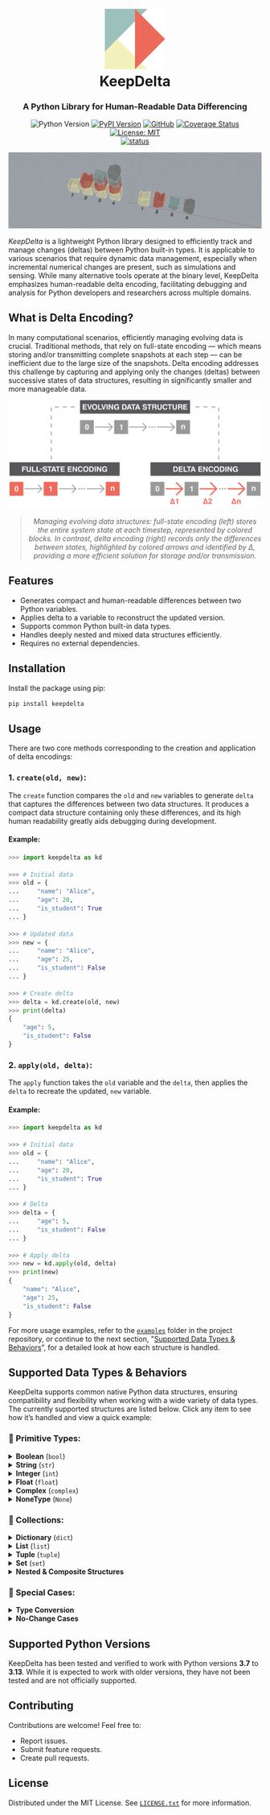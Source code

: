 <h1 align="center">
    <br>
    <img src="https://raw.githubusercontent.com/aslan-ng/keepdelta/refs/heads/main/assets/logo.png" alt="KeepDelta" width="120">
    <br>
    KeepDelta
</h1>

<h3 align="center">
    A Python Library for Human-Readable Data Differencing
</h3>

<div align="center">

![Python Version](https://img.shields.io/badge/python-≥3.7-blue)
[![PyPI Version](https://img.shields.io/pypi/v/keepdelta.svg)](https://pypi.org/project/keepdelta/)
[![GitHub](https://img.shields.io/badge/github-30363f?logo=github&logoColor=white)](https://github.com/aslan-ng/keepdelta)
[![Coverage Status](https://coveralls.io/repos/github/aslan-ng/keepdelta/badge.svg?branch=main)](https://coveralls.io/github/aslan-ng/keepdelta?branch=main)
[![License: MIT](https://img.shields.io/badge/license-MIT-yellow.svg)](https://opensource.org/licenses/MIT)
<br/>
[![status](https://joss.theoj.org/papers/fe9cc7429528b344b4b6561fdf674f45/status.svg)](https://joss.theoj.org/papers/fe9cc7429528b344b4b6561fdf674f45)

</div>

![Header Image](https://raw.githubusercontent.com/aslan-ng/keepdelta/refs/heads/main/assets/header.png)

*KeepDelta* is a lightweight Python library designed to efficiently track and manage changes (deltas) between Python built-in types. It is applicable to various scenarios that require dynamic data management, especially when incremental numerical changes are present, such as simulations and sensing. While many alternative tools operate at the binary level, KeepDelta emphasizes human-readable delta encoding, facilitating debugging and analysis for Python developers and researchers across multiple domains.

## What is Delta Encoding?

In many computational scenarios, efficiently managing evolving data is crucial. Traditional methods, that rely on full-state encoding — which means storing and/or transmitting complete snapshots at each step — can be inefficient due to the large size of the snapshots. Delta encoding addresses this challenge by capturing and applying only the changes (deltas) between successive states of data structures, resulting in significantly smaller and more manageable data.

<div align="center">
    <img src="https://raw.githubusercontent.com/aslan-ng/keepdelta/refs/heads/main/assets/delta_encoding.png" alt="Comparison between traditional data management method and delta encoding." width="500">
    </br>
    <blockquote>
        <em>
        Managing evolving data structures: full-state encoding (left) stores the entire system state at each timestep, represented by colored blocks. In contrast, delta encoding (right) records only the differences between states, highlighted by colored arrows and identified by Δ, providing a more efficient solution for storage and/or transmission.
        </em>
    </blockquote>
</div>

## Features

* Generates compact and human-readable differences between two Python variables.
* Applies delta to a variable to reconstruct the updated version.
* Supports common Python built-in data types.
* Handles deeply nested and mixed data structures efficiently.
* Requires no external dependencies.

## Installation

Install the package using pip:
```sh
pip install keepdelta
```

## Usage

There are two core methods corresponding to the creation and application of delta encodings:

### 1. `create(old, new)`:

The `create` function compares the `old` and `new` variables to generate `delta` that captures the differences between two data structures. It produces a compact data structure containing only these differences, and its high human readability greatly aids debugging during development.

#### Example:

```python
>>> import keepdelta as kd

>>> # Initial data
>>> old = {
...     "name": "Alice",
...     "age": 20,
...     "is_student": True
... }

>>> # Updated data
>>> new = {
...     "name": "Alice",
...     "age": 25,
...     "is_student": False
... }

>>> # Create delta
>>> delta = kd.create(old, new)
>>> print(delta)
{
    "age": 5,
    "is_student": False
}
```

### 2. `apply(old, delta)`:

The `apply` function takes the `old` variable and the `delta`, then applies the `delta` to recreate the updated, `new` variable.

#### Example:

```python
>>> import keepdelta as kd

>>> # Initial data
>>> old = {
...     "name": "Alice",
...     "age": 20,
...     "is_student": True
... }

>>> # Delta
>>> delta = {
...     "age": 5,
...     "is_student": False
... }

>>> # Apply delta
>>> new = kd.apply(old, delta)
>>> print(new)
{
    "name": "Alice",
    "age": 25,
    "is_student": False
}
```

For more usage examples, refer to the [`examples`](https://github.com/aslan-ng/KeepDelta/tree/main/examples) folder in the project repository, or continue to the next section, "[Supported Data Types & Behaviors](#supported-data-types--behaviors)”, for a detailed look at how each structure is handled.

## Supported Data Types & Behaviors

KeepDelta supports common native Python data structures, ensuring compatibility and flexibility when working with a wide variety of data types. The currently supported structures are listed below. Click any item to see how it’s handled and view a quick example:

### 🔸 Primitive Types:

<details>
<summary>
    <b>Boolean</b> (<code>bool</code>)
</summary>
<br>

Since booleans have only two states, the delta is simply the new state (True or False).

#### Example:

```python
>>> import keepdelta as kd

>>> # Initial data
>>> old = False

>>> # Updated data
>>> new = True

>>> # Create delta
>>> delta = kd.create(old, new)
>>> print(delta)
True
```
<br>
</details>

<details>
<summary>
    <b>String</b> (<code>str</code>)
</summary>
<br>

The delta for strings is simply the new string value.

#### Example:

```python
>>> import keepdelta as kd

>>> # Initial data
>>> old = "hello"

>>> # Updated data
>>> new = "bye"

>>> # Create delta
>>> delta = kd.create(old, new)
>>> print(delta)
bye
```
<br>
</details>

<details>
<summary>
    <b>Integer</b> (<code>int</code>)
</summary>
<br>

For integers, the delta is computed as subtraction of values, yielding the offset to apply during reconstruction.

#### Example:

```python
>>> import keepdelta as kd

>>> # Initial data
>>> old = 42

>>> # Updated data
>>> new = 45

>>> # Create delta
>>> delta = kd.create(old, new)
>>> print(delta)
3
```
<br>
</details>

<details>
<summary>
    <b>Float</b> (<code>float</code>)
</summary>
<br>

For floats, the delta is computed as subtraction of values, yielding the offset to apply during reconstruction.

#### Example:

```python
>>> import keepdelta as kd

>>> # Initial data
>>> old = 3.13

>>> # Updated data
>>> new = 3.14

>>> # Create delta
>>> delta = kd.create(old, new)
>>> print(delta)
0.01
```
<br>
</details>

<details>
<summary>
    <b>Complex</b> (<code>complex</code>)
</summary>
<br>

For complex numbers, the delta is computed as subtraction of values, yielding the offset to apply during reconstruction.

#### Example:

```python
>>> import keepdelta as kd

>>> # Initial data
>>> old = 3+4j

>>> # Updated data
>>> new = 1+5j

>>> # Create delta
>>> delta = kd.create(old, new)
>>> print(delta)
(-2+1j)
```
<br>
</details>

<details>
<summary>
    <b>NoneType</b> (<code>None</code>)
</summary>
<br>

Since KeepDelta supports type change, it is possible to track the changes from `None` to other types or vise versa.

#### Example:

```python
>>> import keepdelta as kd

>>> # Initial data
>>> old = 1.62

>>> # Updated data
>>> new = None

>>> # Create delta
>>> delta = kd.create(old, new)
>>> print(delta)
None
```
<br>
</details>

### 🔸 Collections:

<details>
<summary>
    <b>Dictionary</b> (<code>dict</code>)
</summary>
<br>

When diffing dictionaries, key-value pairs in the inputs are compared. The key removal is marked with the special token `__delete__`.

#### Example:

```python
>>> import keepdelta as kd

>>> # Initial data
>>> old = {
...     "location": "earth",
...     "age": 20,
...     "snacks": ["chocolate", "bananas"],
...     "student": True,
... }

>>> # Updated data
>>> new = {
...     "location": "mars",
...     "age": 30,
...     "snacks": ["chocolate", "bananas"],
...     "happy": True,
... }

>>> # Create delta
>>> delta = kd.create(old, new)
>>> print(delta)
{
    "location": "mars",  # Location changed from "earth" → "mars"
    "age": 10,  # Age increased by 10
    "student": "__delete__",  # The removed key
    "happy": True  # The newly added key
}
```
<br>
</details>

<details>
<summary>
    <b>List</b> (<code>list</code>)
</summary>
<br>

The delta for a list is a dictionary where each key is a list index and each value describes the change applied at that position; including a numerical offset (to adjust the original element) or `__delete__` (to remove it).

#### Example:

```python
>>> import keepdelta as kd

>>> # Initial data
>>> old = [2, 3, 5, 7]

>>> # Updated data
>>> new = [2, 3, 4]

>>> # Create delta
>>> delta = kd.create(old, new)
>>> print(delta)
{
    2: -1,  # Third element has been decreased by 1
    3: "__delete__"  # Fourth element has been deleted
}
```
<br>
</details>

<details>
<summary>
    <b>Tuple</b> (<code>tuple</code>)
</summary>
<br>

The delta for a tuple is a dictionary where each key is a list index and each value describes the change applied at that position; including a numerical offset (to adjust the original element) or `__delete__` (to remove it).

#### Example:

```python
>>> import keepdelta as kd

>>> # Initial data
>>> old = (2, 3, 5, 7)

>>> # Updated data
>>> new = (2, 3, 4)

>>> # Create delta
>>> delta = kd.create(old, new)
>>> print(delta)
{
    2: -1,  # Third element has been decreased by 1
    3: "__delete__"  # Fourth element has been deleted
}
```
<br>
</details>

<details>
<summary>
    <b>Set</b> (<code>set</code>)
</summary>
<br>

For sets, the delta is a dict with two special keys: `__add__` for items to add and `__remove__` for items to drop.

#### Example:

```python
>>> import keepdelta as kd

>>> # Initial data
>>> old = {1, 2, 3}

>>> # Updated data
>>> new = {2, 3, 5, 7}

>>> # Create delta
>>> delta = kd.create(old, new)
>>> print(delta)
{
    "__add__": {5, 7},  # Numbers added
    "__remove__": {1}  # Numbers removed
}
```
<br>
</details>

<details>
<summary>
    <b>Nested & Composite Structures</b>
</summary>
<br>

KeepDelta supports deeply nested combinations of variables, enabling structures like dictionaries of dictionaries, lists of sets, and other complex, interwoven data types.

#### Example:

```python
>>> import keepdelta as kd

>>> # Initial data
>>> old = {
...     "name": "Alice",
...     "age": 20,
...     "is_student": True,
...     "grades": [85.5, 90.0, 78],
...     "preferences": {
...         "drink": "soda",
...         "sports": {"football", "tennis"},
...     },
... }

>>> # Updated data
>>> new = {
...     "name": "Alice",
...     "age": 25,
...     "is_student": False,
...     "grades": [87, 90.0, 78, 92],
...     "preferences": {
...         "drink": "coffee",
...         "sports": {"football", "bodybuilding"},
...     },
... }

>>> # Create delta
>>> delta = kd.create(old, new)
>>> print(delta)
{
    "is_student": False,  # Changed from True → False
    "grades": {
        0: 87,  # Updated from 85.5 → 87
        3: 92  # New grade appended
    },
    "preferences": {
        "drink": "coffee",  # Switched from “soda” → "coffee"
        "sports": {
            "__add__": {"bodybuilding"},  # Sport added
            "__remove__": {"tennis"}  # Sport removed
        }
    },
    "age": 5  # Increased by 5
}
```
<br>
</details>

### 🔸 Special Cases:

<details>
<summary>
    <b>Type Conversion</b>
</summary>
<br>

KeepDelta supports changing variables types. In that case, the delta is simply the new value.

#### Example:

```python
>>> import keepdelta as kd

>>> # Initial data
>>> old = "hello"

>>> # Updated data
>>> new = 3.14

>>> # Create delta
>>> delta = kd.create(old, new)
>>> print(delta)
3.14  # Type changed from string to float
```
<br>
</details>

<details>
<summary>
    <b>No‑Change Cases</b>
</summary>
<br>

If no differences are found between the two inputs, KeepDelta returns the special token `__nothing__`, indicating that no changes are needed.

#### Example:

```python
>>> import keepdelta as kd

>>> # Initial data
>>> old = "hello"

>>> # Updated data
>>> new = "hello"

>>> # Create delta
>>> delta = kd.create(old, new)
>>> print(delta)
"__nothing__"  # Both inputs are identical
```
<br>
</details>

## Supported Python Versions

KeepDelta has been tested and verified to work with Python versions **3.7** to **3.13**. While it is expected to work with older versions, they have not been tested and are not officially supported.

## Contributing

Contributions are welcome! Feel free to:
* Report issues.
* Submit feature requests.
* Create pull requests.

## License

Distributed under the MIT License. See [`LICENSE.txt`](https://github.com/aslan-ng/keepdelta/blob/main/LICENSE) for more information.